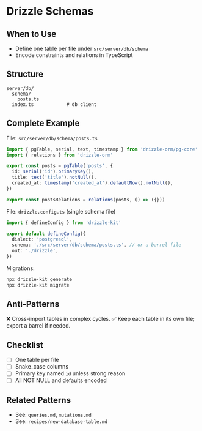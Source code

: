 # Drizzle Schemas

## When to Use
- Define one table per file under `src/server/db/schema`
- Encode constraints and relations in TypeScript

## Structure
```
server/db/
  schema/
    posts.ts
  index.ts            # db client
```

## Complete Example
File: `src/server/db/schema/posts.ts`
```ts
import { pgTable, serial, text, timestamp } from 'drizzle-orm/pg-core'
import { relations } from 'drizzle-orm'

export const posts = pgTable('posts', {
  id: serial('id').primaryKey(),
  title: text('title').notNull(),
  created_at: timestamp('created_at').defaultNow().notNull(),
})

export const postsRelations = relations(posts, () => ({}))
```

File: `drizzle.config.ts` (single schema file)
```ts
import { defineConfig } from 'drizzle-kit'

export default defineConfig({
  dialect: 'postgresql',
  schema: './src/server/db/schema/posts.ts', // or a barrel file
  out: './drizzle',
})
```

Migrations:
```bash
npx drizzle-kit generate
npx drizzle-kit migrate
```

## Anti-Patterns
❌ Cross-import tables in complex cycles.
✅ Keep each table in its own file; export a barrel if needed.

## Checklist
- [ ] One table per file
- [ ] Snake_case columns
- [ ] Primary key named `id` unless strong reason
- [ ] All NOT NULL and defaults encoded

## Related Patterns
- See: `queries.md`, `mutations.md`
- See: `recipes/new-database-table.md`

